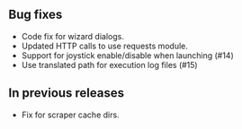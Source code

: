 ## Bug fixes
- Code fix for wizard dialogs.
- Updated HTTP calls to use requests module.
- Support for joystick enable/disable when launching (#14)
- Use translated path for execution log files (#15)

## In previous releases
- Fix for scraper cache dirs.